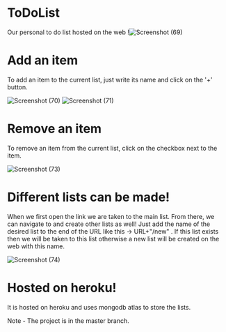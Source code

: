 # ToDoList

Our personal to do list hosted on the web
!![Screenshot (69)](https://user-images.githubusercontent.com/85905191/126071395-345246a6-4c46-4966-bacc-2d9c6c6b0c6d.png)


# Add an item 
To add an item to the current list, just write its name and click on the '+' button.

![Screenshot (70)](https://user-images.githubusercontent.com/85905191/126071435-7a2f0b26-0a22-4470-97cd-957b740835eb.png)
![Screenshot (71)](https://user-images.githubusercontent.com/85905191/126071450-e922f1de-e0ec-4b72-93c2-8fa08e4ae6cb.png)



# Remove an item

To remove an item from the current list, click on the checkbox next to the item.

![Screenshot (73)](https://user-images.githubusercontent.com/85905191/126071473-683db777-9284-4a16-9dd8-2c27f0ee6aa3.png)



# Different lists can be made!

When we first open the link we are taken to the main list. From there, we can navigate to and create other lists as well!
Just add the name of the desired list to the end of the URL like this -> URL+"/new" .
If this list exists then we will be taken to this list otherwise a new list will be created on the web with this name.


![Screenshot (74)](https://user-images.githubusercontent.com/85905191/126071599-ed09a902-c28b-4e35-9b63-549cb61d4f05.png)

# Hosted on heroku!
It is hosted on heroku and uses mongodb atlas to store the lists.

Note - The project is in the master branch.
